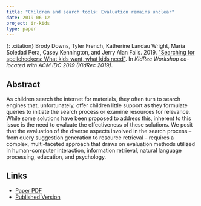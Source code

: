 ```yaml
---
title: "Children and search tools: Evaluation remains unclear"
date: 2019-06-12
project: ir-kids
type: paper
---
```


{: .citation}
Brody Downs, Tyler French, Katherine Landau Wright, Maria Soledad Pera, Casey Kennington, and Jerry Alan Fails. 2019. ["Searching for spellcheckers: What kids want, what kids need"](#). In <cite>KidRec Workshop co-located with ACM IDC 2019 (KidRec 2019)</cite>.

## Abstract

As children search the internet for materials, they often turn to search engines that, unfortunately, offer
children little support as they formulate queries to initiate the search process or examine resources for
relevance. While some solutions have been proposed to address this, inherent to this issue is the need
to evaluate the effectiveness of these solutions. We posit that the evaluation of the diverse aspects
involved in the search process – from query suggestion generation to resource retrieval – requires
a complex, multi-faceted approach that draws on evaluation methods utilized in human-computer
interaction, information retrieval, natural language processing, education, and psychology.

## Links

* [Paper PDF](https://kidrec.github.io/papers/KidRec_2019_paper_5.pdf)
* [Published Version](https://kidrec.github.io/)
